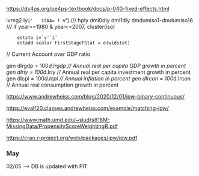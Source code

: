 https://ds4ps.org/pe4ps-textbook/docs/p-040-fixed-effects.html



ivreg2 ly`i'   (fAA= f.`v') ///
		hply dml0dly dml1dly dmdumiso1-dmdumiso16 ///
		if year>=1980 & year<=2007,  cluster(iso) 

		eststo iv`v'`i'
		estadd scalar FirstStageFStat = e(widstat)

// Current Account over GDP ratio

gen dlrgdp  = 100*d.lrgdp			// Annual real per capita GDP growth in percent
gen dlriy	= 100*d.lriy			// Annual real per capita investment growth in percent
gen dlcpi   = 100*d.lcpi			// Annual inflation in percent
gen dlrcon  = 100*d.lrcon			// Annual real consumption growth in percent



https://www.andrewheiss.com/blog/2020/12/01/ipw-binary-continuous/

https://evalf20.classes.andrewheiss.com/example/matching-ipw/

https://www.math.umd.edu/~slud/s818M-MissingData/PropensityScoreWeightingR.pdf

https://cran.r-project.org/web/packages/ipw/ipw.pdf



### May

02/05 --> DB is updated with PIT



